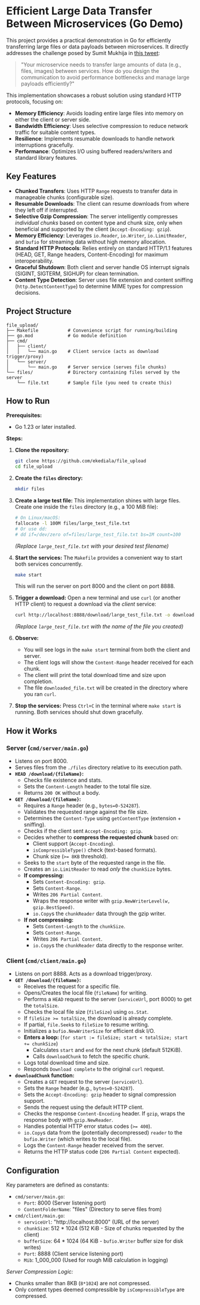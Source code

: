 # Efficient Large Data Transfer Between Microservices (Go Demo)

This project provides a practical demonstration in Go for efficiently transferring large files or data payloads between microservices. It directly addresses the challenge posed by Sumit Mukhija in [this tweet](https://x.com/SumitM_X/status/1906687838609162530):

> "Your microservice needs to transfer large amounts of data (e.g., files, images) between services. How do you design the communication to avoid performance bottlenecks and manage large payloads efficiently?"

This implementation showcases a robust solution using standard HTTP protocols, focusing on:

*   **Memory Efficiency**: Avoids loading entire large files into memory on either the client or server side.
*   **Bandwidth Efficiency**: Uses selective compression to reduce network traffic for suitable content types.
*   **Resilience**: Implements resumable downloads to handle network interruptions gracefully.
*   **Performance**: Optimizes I/O using buffered readers/writers and standard library features.

## Key Features

*   **Chunked Transfers**: Uses HTTP `Range` requests to transfer data in manageable chunks (configurable size).
*   **Resumable Downloads**: The client can resume downloads from where they left off if interrupted.
*   **Selective Gzip Compression**: The server intelligently compresses *individual chunks* based on content type and chunk size, only when beneficial and supported by the client (`Accept-Encoding: gzip`).
*   **Memory Efficiency**: Leverages `io.Reader`, `io.Writer`, `io.LimitReader`, and `bufio` for streaming data without high memory allocation.
*   **Standard HTTP Protocols**: Relies entirely on standard HTTP/1.1 features (HEAD, GET, Range headers, Content-Encoding) for maximum interoperability.
*   **Graceful Shutdown**: Both client and server handle OS interrupt signals (SIGINT, SIGTERM, SIGHUP) for clean termination.
*   **Content Type Detection**: Server uses file extension and content sniffing (`http.DetectContentType`) to determine MIME types for compression decisions.

## Project Structure

```
file_upload/
├── Makefile           # Convenience script for running/building
├── go.mod             # Go module definition
├── cmd/
│   ├── client/
│   │   └── main.go    # Client service (acts as download trigger/proxy)
│   └── server/
│       └── main.go    # Server service (serves file chunks)
└── files/             # Directory containing files served by the server
    └── file.txt       # Sample file (you need to create this)
```

## How to Run

**Prerequisites:**

*   Go 1.23 or later installed.

**Steps:**

1.  **Clone the repository:**
    ```bash
    git clone https://github.com/ekediala/file_upload
    cd file_upload
    ```

2.  **Create the `files` directory:**
    ```bash
    mkdir files
    ```

3.  **Create a large test file:**
    This implementation shines with large files. Create one inside the `files` directory (e.g., a 100 MiB file):
    ```bash
    # On Linux/macOS:
    fallocate -l 100M files/large_test_file.txt
    # Or use dd:
    # dd if=/dev/zero of=files/large_test_file.txt bs=1M count=100
    ```
    *(Replace `large_test_file.txt` with your desired test filename)*

4.  **Start the services:**
    The `Makefile` provides a convenient way to start both services concurrently.
    ```bash
    make start
    ```
    This will run the server on port 8000 and the client on port 8888.

5.  **Trigger a download:**
    Open a new terminal and use `curl` (or another HTTP client) to request a download via the *client* service:
    ```bash
    curl http://localhost:8888/download/large_test_file.txt -o downloaded_file.txt
    ```
    *(Replace `large_test_file.txt` with the name of the file you created)*

6.  **Observe:**
    *   You will see logs in the `make start` terminal from both the client and server.
    *   The client logs will show the `Content-Range` header received for each chunk.
    *   The client will print the total download time and size upon completion.
    *   The file `downloaded_file.txt` will be created in the directory where you ran `curl`.

7.  **Stop the services:**
    Press `Ctrl+C` in the terminal where `make start` is running. Both services should shut down gracefully.

## How it Works

### Server (`cmd/server/main.go`)

*   Listens on port 8000.
*   Serves files from the `./files` directory relative to its execution path.
*   **`HEAD /download/{fileName}`:**
    *   Checks file existence and stats.
    *   Sets the `Content-Length` header to the total file size.
    *   Returns `200 OK` without a body.
*   **`GET /download/{fileName}`:**
    *   Requires a `Range` header (e.g., `bytes=0-524287`).
    *   Validates the requested range against the file size.
    *   Determines the `Content-Type` using `getContentType` (extension + sniffing).
    *   Checks if the client sent `Accept-Encoding: gzip`.
    *   Decides whether to **compress the requested chunk** based on:
        *   Client support (`Accept-Encoding`).
        *   `isCompressibleType()` check (text-based formats).
        *   Chunk size (`>= 8KB` threshold).
    *   Seeks to the `start` byte of the requested range in the file.
    *   Creates an `io.LimitReader` to read *only* the `chunkSize` bytes.
    *   **If compressing:**
        *   Sets `Content-Encoding: gzip`.
        *   Sets `Content-Range`.
        *   Writes `206 Partial Content`.
        *   Wraps the response writer with `gzip.NewWriterLevel(w, gzip.BestSpeed)`.
        *   `io.Copy`s the `chunkReader` data through the gzip writer.
    *   **If not compressing:**
        *   Sets `Content-Length` to the `chunkSize`.
        *   Sets `Content-Range`.
        *   Writes `206 Partial Content`.
        *   `io.Copy`s the `chunkReader` data directly to the response writer.

### Client (`cmd/client/main.go`)

*   Listens on port 8888. Acts as a download trigger/proxy.
*   **`GET /download/{fileName}`:**
    *   Receives the request for a specific file.
    *   Opens/Creates the local file (`fileName`) for writing.
    *   Performs a `HEAD` request to the server (`serviceUrl`, port 8000) to get the `totalSize`.
    *   Checks the local file size (`fileSize`) using `os.Stat`.
    *   If `fileSize >= totalSize`, the download is already complete.
    *   If partial, `file.Seek`s to `fileSize` to resume writing.
    *   Initializes a `bufio.NewWriterSize` for efficient disk I/O.
    *   **Enters a loop:** (`for start := fileSize; start < totalSize; start += chunkSize`)
        *   Calculates `start` and `end` for the next chunk (default 512KiB).
        *   Calls `downloadChunk` to fetch the specific chunk.
    *   Logs total download time and size.
    *   Responds `Download complete` to the original `curl` request.
*   **`downloadChunk` function:**
    *   Creates a `GET` request to the server (`serviceUrl`).
    *   Sets the `Range` header (e.g., `bytes=0-524287`).
    *   Sets the `Accept-Encoding: gzip` header to signal compression support.
    *   Sends the request using the default HTTP client.
    *   Checks the response `Content-Encoding` header. If `gzip`, wraps the response body with `gzip.NewReader`.
    *   Handles potential HTTP error status codes (`>= 400`).
    *   `io.Copy`s data from the (potentially decompressed) `reader` to the `bufio.Writer` (which writes to the local file).
    *   Logs the `Content-Range` header received from the server.
    *   Returns the HTTP status code (`206 Partial Content` expected).

## Configuration

Key parameters are defined as constants:

*   `cmd/server/main.go`:
    *   `Port`: 8000 (Server listening port)
    *   `ContentFolderName`: "files" (Directory to serve files from)
*   `cmd/client/main.go`:
    *   `serviceUrl`: "http://localhost:8000" (URL of the server)
    *   `chunkSize`: 512 * 1024 (512 KiB - Size of chunks requested by the client)
    *   `bufferSize`: 64 * 1024 (64 KiB - `bufio.Writer` buffer size for disk writes)
    *   `Port`: 8888 (Client service listening port)
    *   `Mib`: 1_000_000 (Used for rough MiB calculation in logging)

*Server Compression Logic:*
*   Chunks smaller than 8KB (`8*1024`) are not compressed.
*   Only content types deemed compressible by `isCompressibleType` are compressed.
